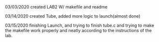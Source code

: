 03/03/2020
  created LAB2 W/ makefile and readme
  
03/14/2020
  created Tube, added more logic to launch(almost done)
  
03/15/2020 
  finishing Launch, and trying to finish tube.c and trying to make the makefile work properly and neatly according to the instructions of the lab.
